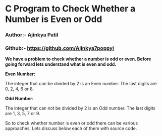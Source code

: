 # C Program to Check Whether a Number is Even or Odd

### Author:- Ajinkya Patil

### Github:- https://github.com/Ajinkya7poppyi

**We have a problem to check whether a number is odd or even. Before going forward lets understand what is even and odd.**

**Even Number:**

The integer that can be divided by 2 is an Even number. The last digits are 0, 2, 4, 6 or 8.

**Odd Number:**

The integer that can not be divided by 2 is an Odd number. The last digits are 1, 3, 5, 7 or 9.

So to check whether number is even or odd there can be various approaches. Lets discuss below each of them with source code.
